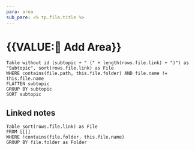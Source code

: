 ```yaml
---
para: area
sub_pare: <% tp.file.title %>
---
```

# {{VALUE:🌳 Add Area}}

```dataview
Table without id (subtopic + " (" + length(rows.file.link) + ")") as "Subtopic", sort(rows.file.link) as File
WHERE contains(file.path, this.file.folder) AND file.name != this.file.name
FLATTEN subtopic
GROUP BY subtopic
SORT subtopic
```

## Linked notes
```dataview
Table sort(rows.file.link) as File
FROM [[]]
WHERE !contains(file.folder, this.file.name)
GROUP BY file.folder as Folder
```
